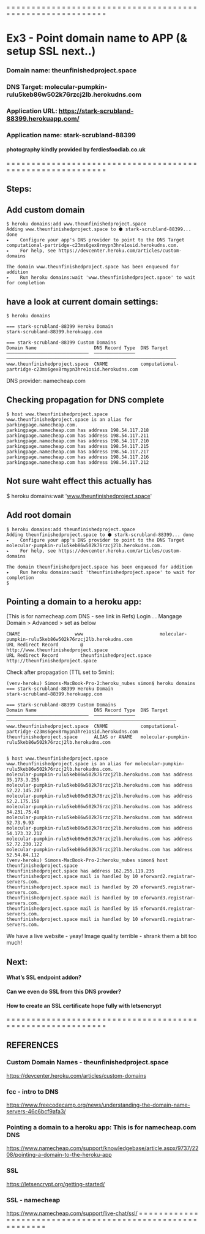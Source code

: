 = = = = = = = = = = = = = = = = = = = = = = = = = = = = = = = = = = = = = = = = = = = = = = = = = = = = = = = = = =
# Ex3 - Point domain name to APP (& setup SSL next..)

### Domain name: theunfinishedproject.space
### DNS Target: molecular-pumpkin-rulu5keb86w502k76rzcj2lb.herokudns.com
### Application URL: https://stark-scrubland-88399.herokuapp.com/
### Application name: stark-scrubland-88399
#### 
#### photography kindly provided by ferdiesfoodlab.co.uk
= = = = = = = = = = = = = = = = = = = = = = = = = = = = = = = = = = = = = = = = = = = = = = = = = = = = = = = = = =

## Steps:

## Add custom domain
```
$ heroku domains:add www.theunfinishedproject.space
Adding www.theunfinishedproject.space to ⬢ stark-scrubland-88399... done
▸    Configure your app's DNS provider to point to the DNS Target computational-partridge-c23ms6gex8rmypn3hre1osid.herokudns.com.
▸    For help, see https://devcenter.heroku.com/articles/custom-domains

The domain www.theunfinishedproject.space has been enqueued for addition
▸    Run heroku domains:wait 'www.theunfinishedproject.space' to wait for completion
```

## have a look at current domain settings:
```
$ heroku domains

=== stark-scrubland-88399 Heroku Domain
stark-scrubland-88399.herokuapp.com

=== stark-scrubland-88399 Custom Domains
Domain Name                     DNS Record Type  DNS Target
──────────────────────────────  ───────────────  ──────────────────────────────────────────────────────────────
www.theunfinishedproject.space  CNAME            computational-partridge-c23ms6gex8rmypn3hre1osid.herokudns.com
```

DNS provider: namecheap.com

## Checking propagation for DNS complete
```
$ host www.theunfinishedproject.space
www.theunfinishedproject.space is an alias for parkingpage.namecheap.com.
parkingpage.namecheap.com has address 198.54.117.218
parkingpage.namecheap.com has address 198.54.117.211
parkingpage.namecheap.com has address 198.54.117.210
parkingpage.namecheap.com has address 198.54.117.215
parkingpage.namecheap.com has address 198.54.117.217
parkingpage.namecheap.com has address 198.54.117.216
parkingpage.namecheap.com has address 198.54.117.212
```

## Not sure waht effect this actually has
$ heroku domains:wait 'www.theunfinishedproject.space'


## Add root domain
```
$ heroku domains:add theunfinishedproject.space
Adding theunfinishedproject.space to ⬢ stark-scrubland-88399... done
▸    Configure your app's DNS provider to point to the DNS Target molecular-pumpkin-rulu5keb86w502k76rzcj2lb.herokudns.com.
▸    For help, see https://devcenter.heroku.com/articles/custom-domains

The domain theunfinishedproject.space has been enqueued for addition
▸    Run heroku domains:wait 'theunfinishedproject.space' to wait for completion
$
```


## Pointing a domain to a heroku app:
(This is for namecheap.com DNS - see link in Refs)
Login . .
Mangage Domain > Advanced > set as below
```
CNAME                    www                            molecular-pumpkin-rulu5keb86w502k76rzcj2lb.herokudns.com
URL Redirect Record        @                            http://www.theunfinishedproject.space
URL Redirect Record        theunfinishedproject.space        http://theunfinishedproject.space
```

Check after propagation (TTL set to 5min):
```
(venv-heroku) Simons-MacBook-Pro-2:heroku_nubes simon$ heroku domains
=== stark-scrubland-88399 Heroku Domain
stark-scrubland-88399.herokuapp.com

=== stark-scrubland-88399 Custom Domains
Domain Name                     DNS Record Type  DNS Target
──────────────────────────────  ───────────────  ──────────────────────────────────────────────────────────────
www.theunfinishedproject.space  CNAME            computational-partridge-c23ms6gex8rmypn3hre1osid.herokudns.com
theunfinishedproject.space      ALIAS or ANAME   molecular-pumpkin-rulu5keb86w502k76rzcj2lb.herokudns.com


$ host www.theunfinishedproject.space
www.theunfinishedproject.space is an alias for molecular-pumpkin-rulu5keb86w502k76rzcj2lb.herokudns.com.
molecular-pumpkin-rulu5keb86w502k76rzcj2lb.herokudns.com has address 35.173.3.255
molecular-pumpkin-rulu5keb86w502k76rzcj2lb.herokudns.com has address 52.22.145.207
molecular-pumpkin-rulu5keb86w502k76rzcj2lb.herokudns.com has address 52.2.175.150
molecular-pumpkin-rulu5keb86w502k76rzcj2lb.herokudns.com has address 34.231.75.48
molecular-pumpkin-rulu5keb86w502k76rzcj2lb.herokudns.com has address 52.73.9.93
molecular-pumpkin-rulu5keb86w502k76rzcj2lb.herokudns.com has address 54.173.32.212
molecular-pumpkin-rulu5keb86w502k76rzcj2lb.herokudns.com has address 52.72.230.122
molecular-pumpkin-rulu5keb86w502k76rzcj2lb.herokudns.com has address 52.54.84.112
(venv-heroku) Simons-MacBook-Pro-2:heroku_nubes simon$ host theunfinishedproject.space
theunfinishedproject.space has address 162.255.119.235
theunfinishedproject.space mail is handled by 10 eforward2.registrar-servers.com.
theunfinishedproject.space mail is handled by 20 eforward5.registrar-servers.com.
theunfinishedproject.space mail is handled by 10 eforward3.registrar-servers.com.
theunfinishedproject.space mail is handled by 15 eforward4.registrar-servers.com.
theunfinishedproject.space mail is handled by 10 eforward1.registrar-servers.com.
```

We have a live website - yeay!
Image quality terrible - shrank them a bit too much!


## Next:
#### What’s SSL endpoint addon?
#### Can we even do SSL from this DNS provder?
#### How to create an SSL certificate hope fully with letsencrypt

= = = = = = = = = = = = = = = = = = = = = = = = = = = = = = = = = = = = = = = = = = = = = = = = = = = = = = = = = =
## REFERENCES
### Custom Domain Names - theunfinishedproject.space
https://devcenter.heroku.com/articles/custom-domains

### fcc - intro to DNS
https://www.freecodecamp.org/news/understanding-the-domain-name-servers-46c6bcf9afa3/

### Pointing a domain to a heroku app: This is for namecheap.com DNS
https://www.namecheap.com/support/knowledgebase/article.aspx/9737/2208/pointing-a-domain-to-the-heroku-app

### SSL
https://letsencrypt.org/getting-started/

### SSL - namecheap
https://www.namecheap.com/support/live-chat/ssl/
= = = = = = = = = = = = = = = = = = = = = = = = = = = = = = = = = = = = = = = = = = = = = = = = = = = = = = = = = =


